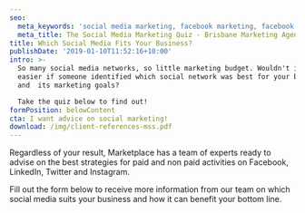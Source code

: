 ```yaml
---
seo:
  meta_keywords: 'social media marketing, facebook marketing, facebook ads, '
  meta_title: The Social Media Marketing Quiz - Brisbane Marketing Agency
title: Which Social Media Fits Your Business?
publishDate: '2019-01-10T11:52:16+10:00'
intro: >-
  So many social media networks, so little marketing budget. Wouldn't it be
  easier if someone identified which social network was best for your business
  and  its marketing goals?

  Take the quiz below to find out!
formPosition: belowContent
cta: I want advice on social marketing!
download: /img/client-references-mss.pdf
---
```

Regardless of your result, Marketplace has a team of experts ready to advise on the best strategies for paid and non paid activities on Facebook, LinkedIn, Twitter and Instagram.

Fill out the form below to receive more information from our team on which social media suits your business and how it can benefit your bottom line.

<br>

</p>
